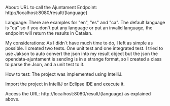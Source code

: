 About:
URL to call the Ajuntament Endpoint:
http://localhost:8080/result/{language}

Language: There are examples for "en", "es" and "ca". The default language is "ca" so if you don´t put any language or
put an invalid language, the endpoint will return the results in Catalan.

My considerations:
As I didn´t have much time to do, I left as simple as possible. I created two tests. One unit test and one integrated
test.
I tried to use Jakson to auto convert the json into my result object but the json the opendata-ajuntament is sending is
in a strange format, so I created a class to parse the Json, and a unit test to it.

How to test:
The project was implemented using IntelliJ.

Import the project in IntelliJ or Eclipse IDE and execute it.

Access the URL: http://localhost:8080/result/{language}
as explained above.